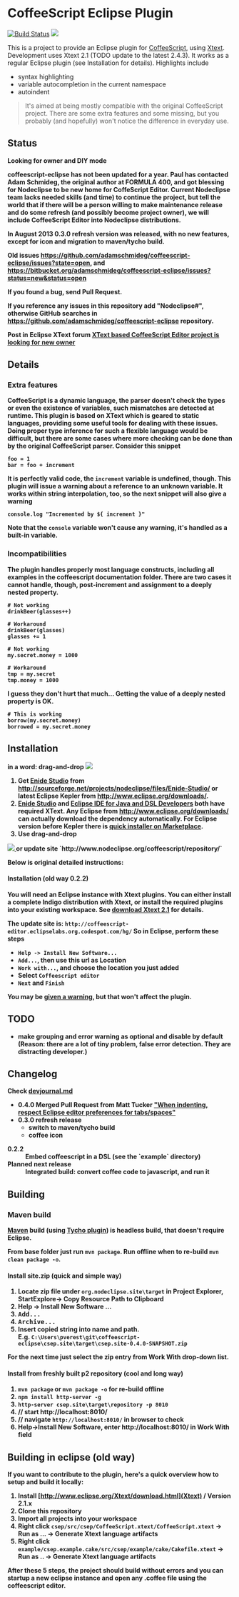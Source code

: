 # CoffeeScript Eclipse Plugin

[![Build Status](https://secure.travis-ci.org/Nodeclipse/coffeescript-eclipse.png)](http://travis-ci.org/Nodeclipse/coffeescript-eclipse)
<a href="http://marketplace.eclipse.org/marketplace-client-intro?mpc_install=1097343" title="Drag and drop into a running Eclipse to install Nodeclipse CoffeeScript Editor">
  <img src="http://marketplace.eclipse.org/sites/all/modules/custom/marketplace/images/installbutton.png"/>
</a>

This is a project to provide an Eclipse plugin for [CoffeeScript][coffeescript], using [Xtext][xtext].
Development uses Xtext 2.1 (TODO update to the latest 2.4.3).
It works as a regular Eclipse plugin (see Installation for details).
Highlights include

 - syntax highlighting
 - variable autocompletion in the current namespace
 - autoindent

> It's aimed at being mostly compatible with the original CoffeeScript project.
>There are some extra features and some missing,
 but you probably (and hopefully) won't notice the difference in everyday use.

## Status

<b>Looking for owner<b> and DIY mode

coffeescript-eclipse has not been updated for a year.
Paul has contacted Adam Schmideg, the original author at FORMULA 400, and got blessing for Nodeclipse
to be new home for CoffeScript Editor. Current Nodeclipse team lacks needed skills (and time) to continue the project,
but tell the world that if there will be a person willing to make maintenance release
and do some refresh (and possibly become project owner),
we will include CoffeeScript Editor into Nodeclipse distributions.

In August 2013 0.3.0 refresh version was released, with no new features, except for icon and migration to maven/tycho build.

Old issues <https://github.com/adamschmideg/coffeescript-eclipse/issues?state=open>, and <https://bitbucket.org/adamschmideg/coffeescript-eclipse/issues?status=new&status=open>

**If you found a bug, send Pull Request.**

If you reference any issues in this repository add "Nodeclipse#", otherwise GitHub searches
 in <https://github.com/adamschmideg/coffeescript-eclipse> repository.
 
Post in Eclipse XText forum [XText based CoffeeScript Editor project is looking for new owner](http://www.eclipse.org/forums/index.php/mv/msg/541004/1127312/#msg_1127312)

## Details

### Extra features

CoffeeScript is a dynamic language,
 the parser doesn't check the types or even the existence of variables,
 such mismatches are detected at runtime.
This plugin is based on XText which is geared to static languages,
 providing some useful tools for dealing with these issues.
Doing proper type inference for such a flexible language would be difficult,
 but there are some cases where more checking can be done than by the original CoffeeScript parser.
Consider this snippet

    foo = 1
    bar = foo + increment

It is perfectly valid code, the `increment` variable is undefined, though.
This plugin will issue a warning about a reference to an unknown variable.
It works within string interpolation, too, so the next snippet will also give a warning

    console.log "Incremented by ${ increment }"

Note that the `console` variable won't cause any warning, it's handled as a built-in variable.

### Incompatibilities

The plugin handles properly most language constructs,
 including all examples in the coffeescript documentation folder.
There are two cases it cannot handle, though, post-increment and
assignment to a deeply nested property.

    # Not working
    drinkBeer(glasses++)  

    # Workaround
    drinkBeer(glasses)
    glasses += 1

    # Not working
    my.secret.money = 1000

    # Workaround
    tmp = my.secret
    tmp.money = 1000

I guess they don't hurt that much...
Getting the value of a deeply nested property is OK.

    # This is working
    borrow(my.secret.money)
    borrowed = my.secret.money

## Installation

in a word: drag-and-drop
<a href="http://marketplace.eclipse.org/marketplace-client-intro?mpc_install=1097343" title="Drag and drop into a running Eclipse to install Nodeclipse CoffeeScript Editor">
  <img src="http://marketplace.eclipse.org/sites/all/modules/custom/marketplace/images/installbutton.png"/>
</a>

1. Get [Enide Studio](http://www.nodeclipse.org/enide/studio/) from <http://sourceforge.net/projects/nodeclipse/files/Enide-Studio/>
or latest Eclipse Kepler from <http://www.eclipse.org/downloads/>.
2. [Enide Studio](http://www.nodeclipse.org/enide/studio/) and [Eclipse IDE for Java and DSL Developers](http://www.eclipse.org/downloads/packages/eclipse-ide-java-and-dsl-developers/keplerr)
both have required XText. Any Eclipse from <http://www.eclipse.org/downloads/> can actually download the dependency automatically.
For Eclipse version before Kepler there is [quick installer on Marketplace](http://marketplace.eclipse.org/content/coffeescript-editor-quick-installer).
3. Use drag-and-drop
<a href="http://marketplace.eclipse.org/marketplace-client-intro?mpc_install=1097343" title="Drag and drop into a running Eclipse to install Nodeclipse CoffeeScript Editor">
  <img src="http://marketplace.eclipse.org/sites/all/modules/custom/marketplace/images/installbutton.png"/>
</a>
or update site `http://www.nodeclipse.org/coffeescript/repository/`

 Below is original detailed instructions:
 
#### Installation (old way 0.2.2) 

You will need an Eclipse instance with Xtext plugins.
You can either install a complete Indigo distribution with Xtext,
 or install the required plugins into your existing workspace.
See [download Xtext 2.1][xtext_download] for details.

The update site is: **`http://coffeescript-editor.eclipselabs.org.codespot.com/hg/`**
So in Eclipse, perform these steps

 - `Help -> Install New Software...` 
 - `Add...`, then use this url as Location
 - `Work with...`, and choose the location you just added
 - Select `Coffeescript editor`
 - `Next` and `Finish`

You may be [given a warning](https://bitbucket.org/adamschmideg/coffeescript-eclipse/issue/6/),
 but that won't affect the plugin.

## TODO

- make grouping and error warning as optional and disable by default (Reason: there are a lot of tiny problem, false error detection.
 They are distracting developer.)

## Changelog

Check [devjournal.md](https://github.com/Nodeclipse/coffeescript-eclipse/blob/master/devjournal.md)

- 0.4.0 Merged Pull Request from Matt Tucker ["When indenting, respect Eclipse editor preferences for tabs/spaces"](https://github.com/Nodeclipse/coffeescript-eclipse/pull/23)
- 0.3.0 refresh release
	- switch to maven/tycho build
	- coffee icon

<dl>
  <dt>0.2.2</dt>
  <dd>Embed coffeescript in a DSL (see the `example` directory)</dd>
  <dt>Planned next release</dt>
  <dd>Integrated build: convert coffee code to javascript, and run it</dd>
</dl>

## Building

### Maven build

[Maven](http://maven.apache.org/) build (using [Tycho plugin](http://eclipse.org/tycho/)) is headless build, that doesn't require Eclipse.

From base folder just run `mvn package`. Run offline when to re-build `mvn clean package -o`. 

#### Install site.zip (quick and simple way)

1. Locate zip file under `org.nodeclipse.site\target` in Project Explorer, StartExplore-> Copy Resource Path to Clipboard
2. Help -> Install New Software ...
3. <kbd>Add...</kbd>
4. <kbd>Archive...</kbd>
5. Insert copied string into name and path.  
 E.g. `C:\Users\pverest\git\coffeescript-eclipse\csep.site\target\csep.site-0.4.0-SNAPSHOT.zip`
 
For the next time just select the zip entry from Work With drop-down list. 

#### Install from freshly built p2 repository (cool and long way)

1. `mvn package` or `mvn package -o` for re-build offline
2. `npm install http-server -g`  
3. `http-server csep.site\target\repository -p 8010`
4. // start http://localhost:8010/  
5. // navigate `http://localhost:8010/` in browser to check  
5. Help->Install New Software, enter http://localhost:8010/ in Work With field

## Building in eclipse (old way)

If you want to contribute to the plugin, here's a quick overview how to setup and build it locally:

1. Install [http://www.eclipse.org/Xtext/download.html](Xtext) / Version 2.1.x
2. Clone this repository
3. Import all projects into your workspace
4. Right click `csep/src/csep/CoffeeScript.xtext/CoffeeScript.xtext` -> Run as ... -> Generate Xtext language artifacts
5. Right click `example/csep.example.cake/src/csep/example/cake/Cakefile.xtext` -> Run as .. -> Generate Xtext language artifacts

After these 5 steps, the project should build without errors and you can startup a new eclipse instance and open any .coffee file using the coffeescript editor.


  [coffeescript]: http://www.coffeescript.org
  [xtext]: http://www.xtext.org
  [xtext_download]: http://www.eclipse.org/Xtext/download.html
  [csep_bitbucket_download]: https://bitbucket.org/adamschmideg/coffeescript-eclipse/downloads
  [csep_github]: https://github.com/adamschmideg/coffeescript-eclipse 

